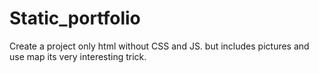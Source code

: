 # Static_portfolio
Create a project only html without CSS and JS. but includes pictures and use map its very interesting trick.
